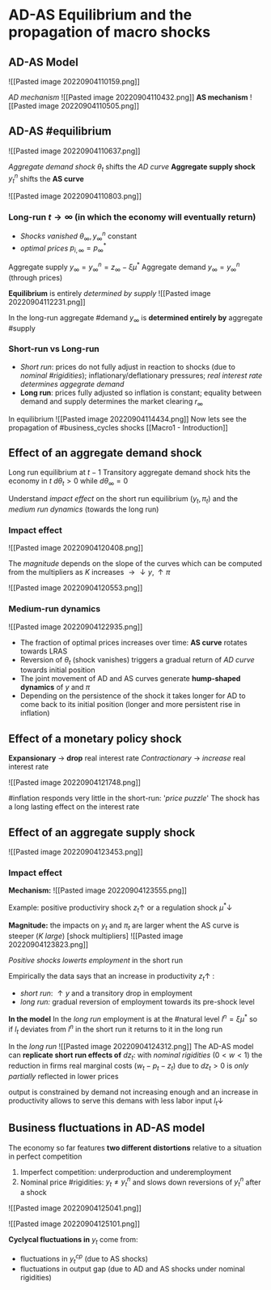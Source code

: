 # AD-AS Equilibrium and the propagation of macro shocks
## AD-AS Model
![[Pasted image 20220904110159.png]]

*AD mechanism* 
![[Pasted image 20220904110432.png]]
**AS mechanism**
![[Pasted image 20220904110505.png]]

## AD-AS #equilibrium
![[Pasted image 20220904110637.png]]

*Aggregate demand shock* $\theta_t$ shifts the *AD curve*
**Aggregate supply shock** $y_t^n$ shifts the **AS curve**

![[Pasted image 20220904110803.png]]

### Long-run $t \rightarrow \infty$ (in which the economy will eventually return)
* *Shocks vanished* $\theta_\infty ,y_{\infty}^n$ constant  
* *optimal prices* $p_{i,\infty}=p_\infty^*$ 

Aggregate supply $y_\infty= y_\infty^n=z_\infty-\xi\mu^*$ 
Aggregate demand $y_\infty= y_\infty^n$ (through prices)

**Equilibrium** is entirely *determined by supply*
![[Pasted image 20220904112231.png]]

In the long-run aggregate #demand $y_\infty$ is **determined entirely by** aggregate #supply

### Short-run vs Long-run
- *Short run*: prices do not fully adjust in reaction to shocks (due to *nominal #rigidities*); inflationary/deflationary pressures; *real interest rate determines aggegrate demand*
- **Long run**: prices fully adjusted so inflation is constant; equality between demand and supply determines the market clearing $r_\infty$ 

In equilibrium ![[Pasted image 20220904114434.png]]
Now lets see the propagation of #business_cycles shocks [[Macro1 - Introduction]]

## Effect of an aggregate demand shock
Long run equilibrium at $t-1$ 
Transitory aggregate demand shock hits the economy in $t$
	$d\theta_t>0$ while $d\theta_\infty=0$ 

Understand *impact effect* on the short run equilibrium ($y_t,\pi_t$) and the *medium run dynamics* (towards the long run)

### Impact effect
![[Pasted image 20220904120408.png]]

The *magnitude* depends on the slope of the curves which can be computed from the multipliers as $K$ increases $\rightarrow \downarrow y, \uparrow \pi$ 

![[Pasted image 20220904120553.png]]

### Medium-run dynamics
![[Pasted image 20220904122935.png]]

- The fraction of optimal prices increases over time: **AS curve** rotates towards LRAS
- Reversion of $\theta_t$ (shock vanishes) triggers a gradual return of *AD curve* towards initial position
- The joint movement of AD and AS curves generate **hump-shaped dynamics** of $y$ and $\pi$ 
- Depending on the persistence of the shock it takes longer for AD to come back to its initial position (longer and more persistent rise in inflation)

## Effect of a monetary policy shock
**Expansionary** $\rightarrow$ **drop** real interest rate
*Contractionary* $\rightarrow$ *increase* real interest rate

![[Pasted image 20220904121748.png]]

#inflation responds very little in the short-run: '*price puzzle*'
The shock has a long lasting effect on the interest rate

## Effect of an aggregate supply shock
![[Pasted image 20220904123453.png]]

### Impact effect
**Mechanism:**
![[Pasted image 20220904123555.png]]

Example: positive productiviry shock $z_t \uparrow$  or a regulation shock $\mu^* \downarrow$

**Magnitude:** the impacts on $y_t$ and $\pi_t$ are larger whent the AS curve is steeper (*K large*) [shock multipliers]
![[Pasted image 20220904123823.png]]


*Positive shocks lowerts employment* in the short run

Empirically the data says that an increase in productivity $z_t \uparrow$ :
- *short run*: $\uparrow y$ and a transitory drop in employment
- *long run:* gradual reversion of employment towards its pre-shock level

**In the model**
In the *long run* employment is at the #natural level $l^n=\xi \mu^*$ so if $l_t$ deviates from $l^n$ in the short run it returns to it in the long run

In the *long run* ![[Pasted image 20220904124312.png]]
The AD-AS model can **replicate short run effects of** $dz_t$:
with *nominal rigidities* ($0<w<1$) the reduction in firms real marginal costs ($w_t-p_t-z_t$) due to $dz_t>0$ is *only partially* reflected in lower prices

output is constrained by demand not increasing enough and an increase in productivity allows to serve this demans with less labor input $l_t \downarrow$

## Business fluctuations in AD-AS model
The economy so far features **two different distortions** relative to a situation in perfect competition

1. Imperfect competition: underproduction and underemployment
2. Nominal price #rigidities: $y_t \neq y_t^n$ and slows down reversions of $y_t^n$ after a shock

![[Pasted image 20220904125041.png]]

![[Pasted image 20220904125101.png]]


**Cyclycal fluctuations in** $y_t$ come from:
- fluctuations in $y_t^{cp}$ (due to AS shocks)
- fluctuations in output gap (due to AD and AS shocks under nominal rigidities)

